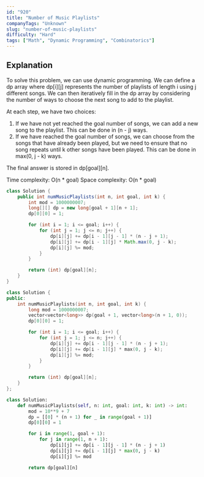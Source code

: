 ```yaml
---
id: "920"
title: "Number of Music Playlists"
companyTags: "Unknown"
slug: "number-of-music-playlists"
difficulty: "Hard"
tags: ["Math", "Dynamic Programming", "Combinatorics"]
---
```


## Explanation
To solve this problem, we can use dynamic programming. We can define a dp array where dp[i][j] represents the number of playlists of length i using j different songs. We can then iteratively fill in the dp array by considering the number of ways to choose the next song to add to the playlist.

At each step, we have two choices:
1. If we have not yet reached the goal number of songs, we can add a new song to the playlist. This can be done in (n - j) ways.
2. If we have reached the goal number of songs, we can choose from the songs that have already been played, but we need to ensure that no song repeats until k other songs have been played. This can be done in max(0, j - k) ways.

The final answer is stored in dp[goal][n].

Time complexity: O(n * goal)
Space complexity: O(n * goal)
```java
class Solution {
    public int numMusicPlaylists(int n, int goal, int k) {
        int mod = 1000000007;
        long[][] dp = new long[goal + 1][n + 1];
        dp[0][0] = 1;

        for (int i = 1; i <= goal; i++) {
            for (int j = 1; j <= n; j++) {
                dp[i][j] += dp[i - 1][j - 1] * (n - j + 1);
                dp[i][j] += dp[i - 1][j] * Math.max(0, j - k);
                dp[i][j] %= mod;
            }
        }

        return (int) dp[goal][n];
    }
}
```

```cpp
class Solution {
public:
    int numMusicPlaylists(int n, int goal, int k) {
        long mod = 1000000007;
        vector<vector<long>> dp(goal + 1, vector<long>(n + 1, 0));
        dp[0][0] = 1;

        for (int i = 1; i <= goal; i++) {
            for (int j = 1; j <= n; j++) {
                dp[i][j] += dp[i - 1][j - 1] * (n - j + 1);
                dp[i][j] += dp[i - 1][j] * max(0, j - k);
                dp[i][j] %= mod;
            }
        }

        return (int) dp[goal][n];
    }
};
```

```python
class Solution:
    def numMusicPlaylists(self, n: int, goal: int, k: int) -> int:
        mod = 10**9 + 7
        dp = [[0] * (n + 1) for _ in range(goal + 1)]
        dp[0][0] = 1

        for i in range(1, goal + 1):
            for j in range(1, n + 1):
                dp[i][j] += dp[i - 1][j - 1] * (n - j + 1)
                dp[i][j] += dp[i - 1][j] * max(0, j - k)
                dp[i][j] %= mod

        return dp[goal][n]
```